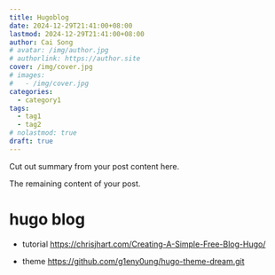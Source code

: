```yaml
---
title: Hugoblog
date: 2024-12-29T21:41:00+08:00
lastmod: 2024-12-29T21:41:00+08:00
author: Cai Song
# avatar: /img/author.jpg
# authorlink: https://author.site
cover: /img/cover.jpg
# images:
#   - /img/cover.jpg
categories:
  - category1
tags:
  - tag1
  - tag2
# nolastmod: true
draft: true
---
```


Cut out summary from your post content here.

<!--more-->

The remaining content of your post.
# hugo blog
* tutorial
https://chrisjhart.com/Creating-A-Simple-Free-Blog-Hugo/

* theme
https://github.com/g1eny0ung/hugo-theme-dream.git
